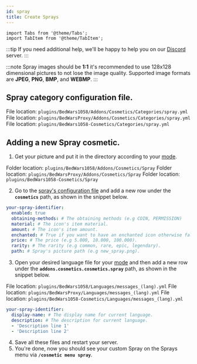 ```yaml
---
id: spray
title: Create Sprays
---
```


```mdx-code-block
import Tabs from '@theme/Tabs';
import TabItem from '@theme/TabItem';
```

:::tip
If you need additional help, we'll be happy to help you on our [Discord](https://mher.club/discord) server.
:::

:::note
Spray images should be **1:1** it's recommended to use 128x128 dimensional pictures to not lose the image quality. Supported image formats are **JPEG**, **PNG**, **BMP**, and **WEBMP**.
:::

## Spray category configuration file.

<Tabs groupId="dependency">
    <TabItem value="bedwars1058" label="BedWars1058">
    File location: <code>plugins/BedWars1058/Addons/Cosmetics/Categories/spray.yml</code>
    </TabItem>
    <TabItem value="bedwarsproxy" label="BedWarsProxy">
    File location: <code>plugins/BedWarsProxy/Addons/Cosmetics/Categories/spray.yml</code>
    </TabItem>
    <TabItem value="standalone" label="Standalone">
    File location: <code>plugins/BedWars1058-Cosmetics/Categories/spray.yml</code>
    </TabItem>
</Tabs>

## Adding a new Spray cosmetic.

1. Get your picture and put it in the directory according to your [mode](../../compatibility#dependencies).
<Tabs groupId="dependency">
    <TabItem value="bedwars1058" label="BedWars1058">
    Folder location: <code>plugins/BedWars1058/Addons/Cosmetics/Spray</code>
    </TabItem>
    <TabItem value="bedwarsproxy" label="BedWarsProxy">
    Folder location: <code>plugins/BedWarsProxy/Addons/Cosmetics/Spray</code>
    </TabItem>
    <TabItem value="standalone" label="Standalone">
    Folder location: <code>plugins/BedWars1058-Cosmetics/Spray</code>
    </TabItem>
</Tabs>

2. Go to the [spray's configuration file](#spray-category-configuration-file) and add a new row under the **`cosmetics`** path, as shown in the snippet below.

```yaml title="spray.yml (snippet)"
your-spray-identifier:
  enabled: true
  obtaining-methods: # The obtaining methods (e.g COIN, PERMISSION)
  material: # The icon's item material.
  amount: # The icon's item amount.
  enchanted: # True if you want to have an enchanted icon otherwise false.
  price: # The price (e.g 5.000, 10.000, 100.000).
  rarity: # The rarity (e.g common, rare, epic, legendary).
  path: # Spray's picture path (e.g new_spray.png).
```

3. Open your desired language file for your [mode](../../compatibility#dependencies) and then add a new row under the **`addons.cosmetics.cosmetics.spray`** path, as shown in the snippet below.

<Tabs groupId="dependency">
    <TabItem value="bedwars1058" label="BedWars1058">
    File location: <code>plugins/BedWars1058/Languages/messages_(lang).yml</code>
    </TabItem>
    <TabItem value="bedwarsproxy" label="BedWarsProxy">
    File location: <code>plugins/BedWarsProxy/Languages/messages_(lang).yml</code>
    </TabItem>
    <TabItem value="standalone" label="Standalone">
    File location: <code>plugins/BedWars1058-Cosmetics/Languages/messages_(lang).yml</code>
    </TabItem>
</Tabs>

```yaml title="messages_(lang).yml (snippet)"
your-spray-identifier:
  display-name: # The display name for current language.
  description: # The description for current language.
  - 'Description line 1'
  - 'Description line 2'
```

4. Save all these files and restart your server.
5. You're done, now you should see your custom Spray on the Sprays menu via **`/cosmetic menu spray`**.